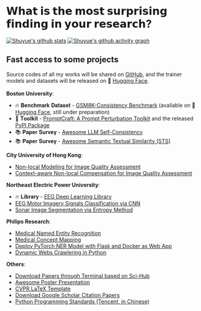 # 𝗪𝗵𝗮𝘁 𝗶𝘀 𝘁𝗵𝗲 𝗺𝗼𝘀𝘁 𝘀𝘂𝗿𝗽𝗿𝗶𝘀𝗶𝗻𝗴 𝗳𝗶𝗻𝗱𝗶𝗻𝗴 𝗶𝗻 𝘆𝗼𝘂𝗿 𝗿𝗲𝘀𝗲𝗮𝗿𝗰𝗵?
[![Shuyue's github stats](https://github-readme-stats.vercel.app/api?username=SuperBruceJia&count_private=true&show_icons=true&theme=flag-india)](https://shuyuej.com)
[![Shuyue's github activity graph](https://github-readme-activity-graph.vercel.app/graph?username=SuperBruceJia&hide_border=true&theme=github-compact&bg_color=white&hide_title=true)](https://shuyuej.com)

## Fast access to some projects
Source codes of all my works will be shared on [GitHub](https://github.com/SuperBruceJia), and the trainer models and datasets will be released on 🤗 [Hugging Face](https://huggingface.co/shuyuej).\
<br>
**Boston University**:
- 🔥 𝐁𝐞𝐧𝐜𝐡𝐦𝐚𝐫𝐤 𝐃𝐚𝐭𝐚𝐬𝐞𝐭 - [GSM8K-Consistency Benchmark](https://github.com/SuperBruceJia/GSM8K-Consistency) (available on 🤗 [Hugging Face](https://huggingface.co/datasets/shuyuej/GSM8K-Consistency), still under preparation)
- 🔨 𝐓𝐨𝐨𝐥𝐤𝐢𝐭 - [PromptCraft: A Prompt Perturbation Toolkit](https://github.com/SuperBruceJia/promptcraft) and the released [PyPI Package](https://pypi.org/project/promptcraft)
- 📚 𝐏𝐚𝐩𝐞𝐫 𝐒𝐮𝐫𝐯𝐞𝐲 - [Awesome LLM Self-Consistency](https://github.com/SuperBruceJia/Awesome-LLM-Self-Consistency)
- 📚 𝐏𝐚𝐩𝐞𝐫 𝐒𝐮𝐫𝐯𝐞𝐲 - [Awesome Semantic Textual Similarity (STS)](https://github.com/SuperBruceJia/Awesome-Semantic-Textual-Similarity)

**City University of Hong Kong**:
- [Non-local Modeling for Image Quality Assessment](https://github.com/SuperBruceJia/NLNet-IQA)
- [Context-aware Non-local Compensation for Image Quality Assessment](https://github.com/SuperBruceJia/CAIQUE-IQA)

**Northeast Electric Power University**:
- 🔥 𝐋𝐢𝐛𝐫𝐚𝐫𝐲 - [EEG Deep Learning Library](https://github.com/SuperBruceJia/EEG-DL)
- [EEG Motor Imagery Signals Classification via CNN](https://github.com/SuperBruceJia/EEG-Motor-Imagery-Classification-CNNs-TensorFlow)
- [Sonar Image Segmentation via Entropy Method](https://github.com/SuperBruceJia/Sonar-Image-Segmentation-through-Entropy-Method)

**Philips Research**:
- [Medical Named Entity Recognition](https://github.com/SuperBruceJia/MedicalNER)
- [Medical Concept Mapping](https://github.com/SuperBruceJia/Medical-Concept-Mapping)
- [Deploy PyTorch NER Model with Flask and Docker as Web App](https://github.com/SuperBruceJia/pytorch-flask-deploy-webapp)
- [Dynamic Webs Crawlering in Python](https://github.com/SuperBruceJia/dynamic-web-crawlering-python)

**Others**:
- [Download Papers through Terminal based on Sci-Hub](https://github.com/SuperBruceJia/Sci-Hub-Paper-Download-shell)
- [Awesome Poster Presentation](https://github.com/SuperBruceJia/Poster_Template)
- [CVPR LaTeX Template](https://github.com/SuperBruceJia/CVPR-LaTeX-Paper-Template)
- [Download Google Scholar Citation Papers](https://github.com/SuperBruceJia/Google-Scholar-Citations-Download)
- [Python Programming Standards (Tencent, in Chinese)](https://github.com/SuperBruceJia/paper-reading/tree/master/Programming-Standards/python)
